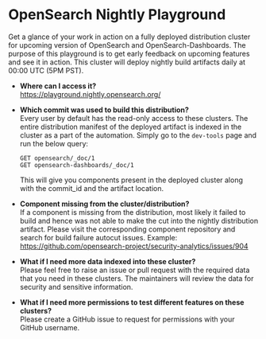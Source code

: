 # OpenSearch Nightly Playground
Get a glance of your work in action on a fully deployed distribution cluster for upcoming version of OpenSearch and OpenSearch-Dashboards. The purpose of this playground is to get early feedback on upcoming features and see it in action.
This cluster will deploy nightly build artifacts daily at 00:00 UTC (5PM PST).

* **Where can I access it?**\
  https://playground.nightly.opensearch.org/

* **Which commit was used to build this distribution?**\
  Every user by default has the read-only access to these clusters. The entire distribution manifest of the deployed artifact is indexed in the cluster as a part of the automation. Simply go to the `dev-tools` page and run the below query:
  ```
  GET opensearch/_doc/1
  GET opensearch-dashboards/_doc/1
  ```
  This will give you components present in the deployed cluster along with the commit_id and the artifact location.

* **Component missing from the cluster/distribution?**\
  If a component is missing from the distribution, most likely it failed to build and hence was not able to make the cut into the nightly distribution artifact. Please visit the corresponding component repository and search for build failure autocut issues. Example: https://github.com/opensearch-project/security-analytics/issues/904

* **What if I need more data indexed into these cluster?**\
  Please feel free to raise an issue or pull request with the required data that you need in these clusters. The maintainers will review the data for security and sensitive information.

* **What if I need more permissions to test different features on these clusters?**\
  Please create a GitHub issue to request for permissions with your GitHub username.
